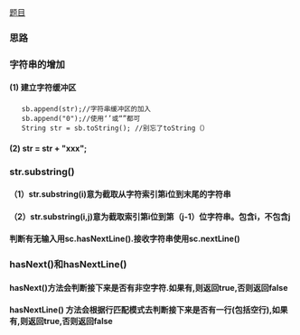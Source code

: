 [题目](//https://www.nowcoder.com/practice/d9162298cb5a437aad722fccccaae8a7?tpId=37&tqId=21227&rp=1&ru=/exam/oj/ta&qru=/exam/oj/ta&sourceUrl=%2Fexam%2Foj%2Fta%3Fdifficulty%3D2%26page%3D1%26pageSize%3D50%26search%3D%26tpId%3D37%26type%3D37&difficulty=2&judgeStatus=undefined&tags=&title=)

### 思路


### 字符串的增加
#### (1) 建立字符缓冲区
  ```StringBuilder sb = new StringBuilder();//牢记字符串缓冲区的建立语法
     sb.append(str);//字符串缓冲区的加入
     sb.append("0");//使用‘’或“”都可
     String str = sb.toString(); //别忘了toString（）
  ```
#### (2) str = str + "xxx";

### str.substring()
#### （1）str.substring(i)意为截取从字符索引第i位到末尾的字符串
#### （2）str.substring(i,j)意为截取索引第i位到第（j-1）位字符串。包含i，不包含j

#### 判断有无输入用sc.hasNextLine().接收字符串使用sc.nextLine()

### hasNext()和hasNextLine() 
#### hasNext()方法会判断接下来是否有非空字符.如果有,则返回true,否则返回false
#### hasNextLine() 方法会根据行匹配模式去判断接下来是否有一行(包括空行),如果有,则返回true,否则返回false
